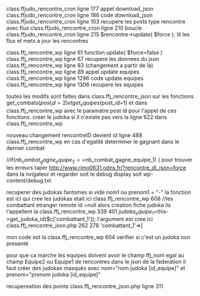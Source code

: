 class.ffjudo_rencontre_cron ligne 177 appel download_json
class.ffjudo_rencontre_cron ligne 186 code download_json
class.ffjudo_rencontre_cron ligne 103 recupere les posts type rencontre avec flux
class.ffjudo_rencontre_cron ligne 210 boucle
class.ffjudo_rencontre_cron ligne 215 $rencontre->update( $force ); lit les flux et mets a jour les rencontres

class.ffj_rencontre_wp ligne 61 function update( $force=false )
class.ffj_rencontre_wp ligne 67 recupere les donnees du json
class.ffj_rencontre_wp ligne 83 (changement a partir de là)
class.ffj_rencontre_wp ligne 89 appel update equipes
class.ffj_rencontre_wp ligne 1296 code update equipes
class.ffj_rencontre_wp ligne 1306 recupere les equipes 

toutes les modifs sont faites dans class.ffj_rencontre_json sur les fonctions get_combats($post_id=2) et get_equipes($post_id=1) et
dans class.ffj_rencontre_wp avec le paramatre post id pour l'appel de ces fonctions.
creer le judoka si il n'existe pas 
vers la ligne 622 dans class.ffj_rencontre_wp

nouveau changement rencontreID devient id
ligne 488 class.ffj_rencontre_wp en cas d'egalité determiner le gagnant dans le dernier combat

//if($nb_combat_gagne_equipe_2==$nb_combat_gagne_equipe_1) {
pour trouver les erreurs taper http://www.rimo0631.odns.fr/?rencontre_dl_json=force dans la nvigateur et regarder soit 
le debug display soit wp-content/debug.txt


recuperer des judokas fantomes si vide nom1 ou prenom1 = "-" 
la fonction est ici qui cree les judokas etait ici
class.ffj_rencontre_wp 608 //les combattant etranger remote id =null alors creation fiche judoka
ils l'appellent la
class.ffj_rencontre_wp 339 401 $judoka_equipe_1=$this->get_judoka_id($c['combattant_1']);
l'argument est cree ici class.ffj_rencontre_json.php 262 278  'combattant_1'=>[


mon code est la
class.ffj_rencontre_wp 604 verifier si c'est un judoka non presenté


pour que ca marche 
les equipes doivent avoir le champ ffj_nom egal au champ Equipe2 ou Equipe1 de rencontres dans le json de la federation
il faut créer des judokas masqués avec nom="nom judoka [id_equipe]" et prenom="prenom judoka [id_equipe]"

recupereation des points class.ffj_rencontre_json.php ligne 311